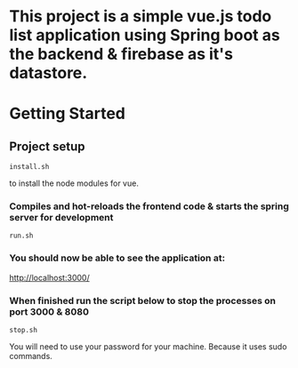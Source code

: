 # This project is a simple vue.js todo list application using Spring boot as the backend & firebase as it's datastore.

# Getting Started

## Project setup
```
install.sh
```
to install the node modules for vue.

### Compiles and hot-reloads the frontend code & starts the spring server for development 
```
run.sh
```
### You should now be able to see the application at:

[http://localhost:3000/](http://localhost:3000/)

### When finished run the script below to stop the processes on port 3000 & 8080
```
stop.sh
```
You will need to use your password for your machine. Because it uses sudo commands.